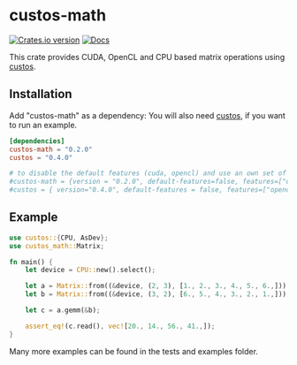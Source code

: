 # custos-math

[![Crates.io version](https://img.shields.io/crates/v/custos-math.svg)](https://crates.io/crates/custos-math)
[![Docs](https://docs.rs/custos-math/badge.svg?version=0.2.0)](https://docs.rs/custos-math/0.2.0/custos-math/)

This crate provides CUDA, OpenCL and CPU based matrix operations using [custos].

[custos]: https://github.com/elftausend/custos

## Installation

Add "custos-math" as a dependency:
You will also need [custos], if you want to run an example.
```toml
[dependencies]
custos-math = "0.2.0"
custos = "0.4.0"

# to disable the default features (cuda, opencl) and use an own set of features:
#custos-math = {version = "0.2.0", default-features=false, features=["opencl", "safe"]}
#custos = { version="0.4.0", default-features = false, features=["opencl", "safe"]}
```

## Example

```rust
use custos::{CPU, AsDev};
use custos_math::Matrix;

fn main() {
    let device = CPU::new().select();

    let a = Matrix::from((&device, (2, 3), [1., 2., 3., 4., 5., 6.,]));
    let b = Matrix::from((&device, (3, 2), [6., 5., 4., 3., 2., 1.,]));

    let c = a.gemm(&b);

    assert_eq!(c.read(), vec![20., 14., 56., 41.,]);
}
```

Many more examples can be found in the tests and examples folder.